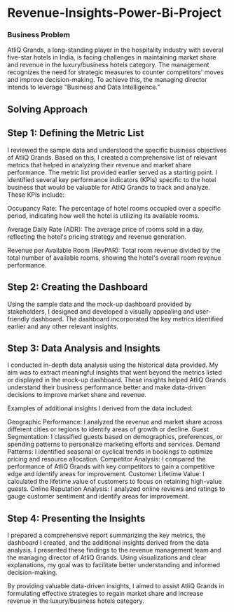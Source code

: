 # Revenue-Insights-Power-Bi-Project

### Business Problem

AtliQ Grands, a long-standing player in the hospitality industry with several five-star hotels in India, is facing challenges in maintaining market share and revenue in the luxury/business hotels category. The management recognizes the need for strategic measures to counter competitors' moves and improve decision-making. To achieve this, the managing director intends to leverage "Business and Data Intelligence."
## Solving Approach
## Step 1: Defining the Metric List

I reviewed the sample data and understood the specific business objectives of AtliQ Grands. Based on this, I created a comprehensive list of relevant metrics that helped in analyzing their revenue and market share performance. The metric list provided earlier served as a starting point.
I identified several key performance indicators (KPIs) specific to the hotel business that would be valuable for AtliQ Grands to track and analyze. These KPIs include:

Occupancy Rate: The percentage of hotel rooms occupied over a specific period, indicating how well the hotel is utilizing its available rooms.

Average Daily Rate (ADR): The average price of rooms sold in a day, reflecting the hotel's pricing strategy and revenue generation.

Revenue per Available Room (RevPAR): Total room revenue divided by the total number of available rooms, showing the hotel's overall room revenue performance.
## Step 2: Creating the Dashboard

Using the sample data and the mock-up dashboard provided by stakeholders, I designed and developed a visually appealing and user-friendly dashboard. The dashboard incorporated the key metrics identified earlier and any other relevant insights.

## Step 3: Data Analysis and Insights

I conducted in-depth data analysis using the historical data provided. My aim was to extract meaningful insights that went beyond the metrics listed or displayed in the mock-up dashboard. These insights helped AtliQ Grands understand their business performance better and make data-driven decisions to improve market share and revenue.

Examples of additional insights I derived from the data included:

Geographic Performance: I analyzed the revenue and market share across different cities or regions to identify areas of growth or decline.
Guest Segmentation: I classified guests based on demographics, preferences, or spending patterns to personalize marketing efforts and services.
Demand Patterns: I identified seasonal or cyclical trends in bookings to optimize pricing and resource allocation.
Competitor Analysis: I compared the performance of AtliQ Grands with key competitors to gain a competitive edge and identify areas for improvement.
Customer Lifetime Value: I calculated the lifetime value of customers to focus on retaining high-value guests.
Online Reputation Analysis: I analyzed online reviews and ratings to gauge customer sentiment and identify areas for improvement.
## Step 4: Presenting the Insights
I prepared a comprehensive report summarizing the key metrics, the dashboard I created, and the additional insights derived from the data analysis. I presented these findings to the revenue management team and the managing director of AtliQ Grands. Using visualizations and clear explanations, my goal was to facilitate better understanding and informed decision-making.

By providing valuable data-driven insights, I aimed to assist AtliQ Grands in formulating effective strategies to regain market share and increase revenue in the luxury/business hotels category.
